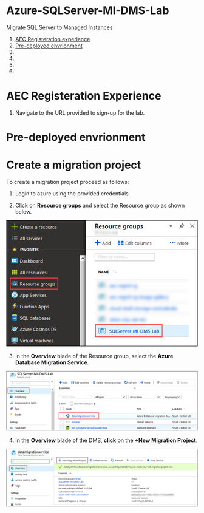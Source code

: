 # Azure-SQLServer-MI-DMS-Lab
Migrate SQL Server to Managed Instances

<!-- TOC -->
1. [AEC Registeration experience](#aec-registeration-experience)  
2. [Pre-deployed envrionment](#pre-deployed-envrionment)  
3. [](#register-and-activate-sophos-trial)    
4. [](#verify-iis-website-working)    
5. [](#remove-public-ip-from-windows-vm)      
6. [](#configure-web-application-firewall-in-sophos-and-public-the-iis-Website-via-xg)      

<!-- /TOC -->

# AEC Registeration Experience  

1. Navigate to the URL provided to sign-up for the lab.  

# Pre-deployed envrionment  


# Create a migration project
To create a migration project proceed as follows:  
1. Login to azure using the provided credentials. 

2. Click on **Resource groups** and select the Resource group as shown below. 

<img src="/images/selecting rg.png"/>    

3. In the **Overview** blade of the Resource group, select the **Azure Database Migration Service**.  

<img src="/images/selecting the DMS.png"/>  

4. In the **Overview** blade of the DMS, **click** on the **+New Migration Project**.  

<img src="/images/new migration project.png"/>  
